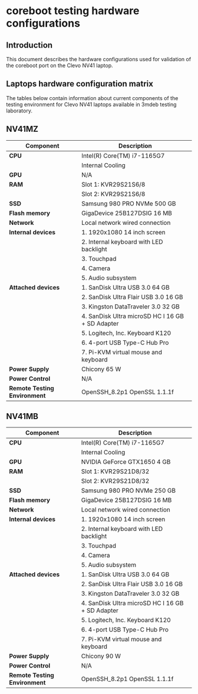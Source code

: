 # coreboot testing hardware configurations

## Introduction

This document describes the hardware configurations used for validation of the
coreboot port on the Clevo NV41 laptop.

## Laptops hardware configuration matrix

The tables below contain information about current components of the testing
environment for Clevo NV41 laptops available in 3mdeb testing laboratory.

## NV41MZ

| Component                      | Description                                      |
|--------------------------------|--------------------------------------------------|
| **CPU**                        | Intel(R) Core(TM) i7-1165G7                      | 
|                                | Internal Cooling                                 |
| **GPU**                        | N/A                                              |
| **RAM**                        | Slot 1: KVR29S21S6/8                             |
|                                | Slot 2: KVR29S21S6/8                             |
| **SSD**                        | Samsung 980 PRO NVMe 500 GB                      |
| **Flash memory**               | GigaDevice 25B127DSIG 16 MB                      |
| **Network**                    | Local network wired connection                   |
| **Internal devices**           | 1. 1920x1080 14 inch screen                      |
|                                | 2. Internal keyboard with LED backlight          |
|                                | 3. Touchpad                                      |
|                                | 4. Camera                                        |
|                                | 5. Audio subsystem                               |
| **Attached devices**           | 1. SanDisk Ultra USB 3.0 64 GB                   |
|                                | 2. SanDisk Ultra Flair USB 3.0 16 GB             |
|                                | 3. Kingston DataTraveler 3.0 32 GB               |
|                                | 4. SanDisk Ultra microSD HC I 16 GB + SD Adapter |
|                                | 5. Logitech, Inc. Keyboard K120                  |
|                                | 6. 4-port USB Type-C Hub Pro                     |
|                                | 7. Pi-KVM virtual mouse and keyboard             |
| **Power Supply**               | Chicony 65 W                                     |
| **Power Control**              | N/A                                              |
| **Remote Testing Environment** | OpenSSH_8.2p1 OpenSSL 1.1.1f                     |

## NV41MB

| Component                      | Description                                      |
|--------------------------------|--------------------------------------------------|
| **CPU**                        | Intel(R) Core(TM) i7-1165G7                      | 
|                                | Internal Cooling                                 |
| **GPU**                        | NVIDIA GeForce GTX1650 4 GB                      |
| **RAM**                        | Slot 1: KVR29S21D8/32                            |
|                                | Slot 2: KVR29S21D8/32                            |
| **SSD**                        | Samsung 980 PRO NVMe 250 GB                      |
| **Flash memory**               | GigaDevice 25B127DSIG 16 MB                      |
| **Network**                    | Local network wired connection                   |
| **Internal devices**           | 1. 1920x1080 14 inch screen                      |
|                                | 2. Internal keyboard with LED backlight          |
|                                | 3. Touchpad                                      |
|                                | 4. Camera                                        |
|                                | 5. Audio subsystem                               |
| **Attached devices**           | 1. SanDisk Ultra USB 3.0 64 GB                   |
|                                | 2. SanDisk Ultra Flair USB 3.0 16 GB             |
|                                | 3. Kingston DataTraveler 3.0 32 GB               |
|                                | 4. SanDisk Ultra microSD HC I 16 GB + SD Adapter |
|                                | 5. Logitech, Inc. Keyboard K120                  |
|                                | 6. 4-port USB Type-C Hub Pro                     |
|                                | 7. Pi-KVM virtual mouse and keyboard             |
| **Power Supply**               | Chicony 90 W                                     |
| **Power Control**              | N/A                                              |
| **Remote Testing Environment** | OpenSSH_8.2p1 OpenSSL 1.1.1f                     |